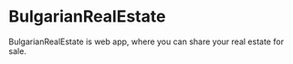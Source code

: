 # BulgarianRealEstate

BulgarianRealEstate is web app, where you can share your real estate for sale.
